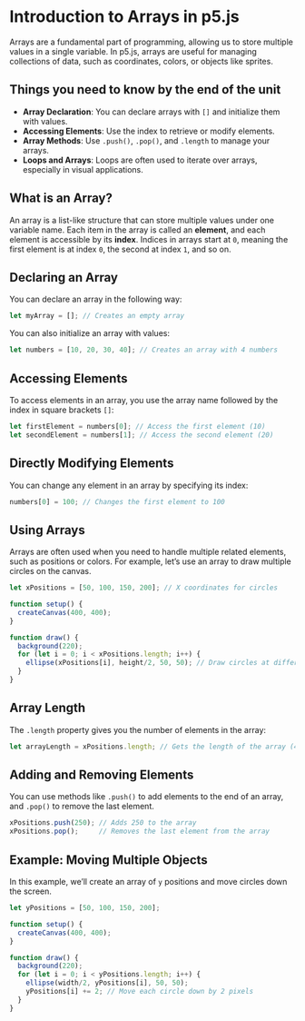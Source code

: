 # Introduction to Arrays in p5.js

Arrays are a fundamental part of programming, allowing us to store multiple values in a single variable. In p5.js, arrays are useful for managing collections of data, such as coordinates, colors, or objects like sprites. 


## Things you need to know by the end of the unit

- **Array Declaration**: You can declare arrays with `[]` and initialize them with values.
- **Accessing Elements**: Use the index to retrieve or modify elements.
- **Array Methods**: Use `.push()`, `.pop()`, and `.length` to manage your arrays.
- **Loops and Arrays**: Loops are often used to iterate over arrays, especially in visual applications.

## What is an Array?

An array is a list-like structure that can store multiple values under one variable name. Each item in the array is called an **element**, and each element is accessible by its **index**. Indices in arrays start at `0`, meaning the first element is at index `0`, the second at index `1`, and so on.

## Declaring an Array

You can declare an array in the following way:

```javascript
let myArray = []; // Creates an empty array
```

You can also initialize an array with values:

```javascript
let numbers = [10, 20, 30, 40]; // Creates an array with 4 numbers
```

## Accessing Elements

To access elements in an array, you use the array name followed by the index in square brackets `[]`:

```javascript
let firstElement = numbers[0]; // Access the first element (10)
let secondElement = numbers[1]; // Access the second element (20)
```

## Directly Modifying Elements

You can change any element in an array by specifying its index:

```javascript
numbers[0] = 100; // Changes the first element to 100
```

## Using Arrays

Arrays are often used when you need to handle multiple related elements, such as positions or colors. For example, let’s use an array to draw multiple circles on the canvas.

```javascript
let xPositions = [50, 100, 150, 200]; // X coordinates for circles

function setup() {
  createCanvas(400, 400);
}

function draw() {
  background(220);
  for (let i = 0; i < xPositions.length; i++) {
    ellipse(xPositions[i], height/2, 50, 50); // Draw circles at different X positions
  }
}
```

## Array Length

The `.length` property gives you the number of elements in the array:

```javascript
let arrayLength = xPositions.length; // Gets the length of the array (4)
```

## Adding and Removing Elements

You can use methods like `.push()` to add elements to the end of an array, and `.pop()` to remove the last element.

```javascript
xPositions.push(250); // Adds 250 to the array
xPositions.pop();     // Removes the last element from the array
```

## Example: Moving Multiple Objects

In this example, we’ll create an array of `y` positions and move circles down the screen.

```javascript
let yPositions = [50, 100, 150, 200];

function setup() {
  createCanvas(400, 400);
}

function draw() {
  background(220);
  for (let i = 0; i < yPositions.length; i++) {
    ellipse(width/2, yPositions[i], 50, 50);
    yPositions[i] += 2; // Move each circle down by 2 pixels
  }
}
```



